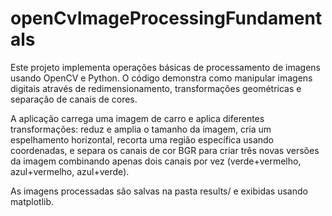 # openCvImageProcessingFundamentals
Este projeto implementa operações básicas de processamento de imagens usando OpenCV e Python. O código demonstra como manipular imagens digitais através de redimensionamento, transformações geométricas e separação de canais de cores.

A aplicação carrega uma imagem de carro e aplica diferentes transformações: reduz e amplia o tamanho da imagem, cria um espelhamento horizontal, recorta uma região específica usando coordenadas, e separa os canais de cor BGR para criar três novas versões da imagem combinando apenas dois canais por vez (verde+vermelho, azul+vermelho, azul+verde).

As imagens processadas são salvas na pasta results/ e exibidas usando matplotlib. 
